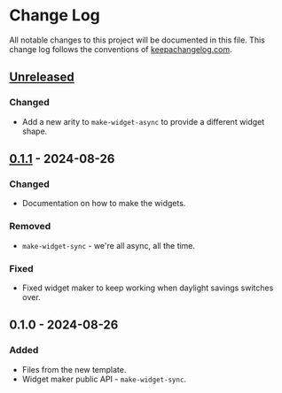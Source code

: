 # Change Log
All notable changes to this project will be documented in this file. This change log follows the conventions of [keepachangelog.com](http://keepachangelog.com/).

## [Unreleased]
### Changed
- Add a new arity to `make-widget-async` to provide a different widget shape.

## [0.1.1] - 2024-08-26
### Changed
- Documentation on how to make the widgets.

### Removed
- `make-widget-sync` - we're all async, all the time.

### Fixed
- Fixed widget maker to keep working when daylight savings switches over.

## 0.1.0 - 2024-08-26
### Added
- Files from the new template.
- Widget maker public API - `make-widget-sync`.

[Unreleased]: https://sourcehost.site/your-name/demo36/compare/0.1.1...HEAD
[0.1.1]: https://sourcehost.site/your-name/demo36/compare/0.1.0...0.1.1
